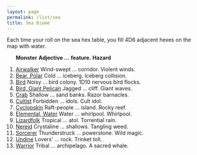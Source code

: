 ```yaml
---
layout: page
permalink: /list/sea
title: Sea Biome
---
```


Each time your roll on the sea hex table, you fill 4D6 adjacent hexes on the map with water.
<br>

&nbsp; &nbsp; &nbsp; <span class="a">**Monster**</span> <span class="bb">**Adjective ...**</span> <span class="cc">**feature.**</span> **Hazard**

1. <span class="a">[Airwalker](/monsters/airwalker)</span> <span class="b">Wind-swept ...</span>  <span class="c">corridor.</span> <span class="d">Violent winds.</span>
1. <span class="a">[Bear, Polar](/monsters/bear-polar)</span> <span class="b">Cold ...</span>  <span class="c">iceberg.</span> <span class="d">Iceberg collision.</span>
1. <span class="a">[Bird](/monsters/bird)</span> <span class="b">Noisy ...</span>  <span class="c">bird colony.</span> <span class="d">1D10 nervous bird flocks.</span>
1. <span class="a">[Bird, Giant Pelican](/monsters/pelican)</span> <span class="b">Jagged ...</span>  <span class="c">cliff.</span> <span class="d">Giant waves.</span>
1. <span class="a">[Crab](/monsters/crab)</span> <span class="b">Shallow ...</span>  <span class="c">sand banks.</span> <span class="d">Razor barnacles.</span>
1. <span class="a">[Cultist](/monsters/cultist)</span> <span class="b">Forbidden ...</span>  <span class="c">idols.</span> <span class="d">Cult idol.</span>
1. <span class="a">[Cyclopskin](/monsters/cyclopskin)</span> <span class="b">Raft-people ...</span>  <span class="c">island.</span> <span class="d">Rocky reef.</span>
1. <span class="a">[Elemental, Water](/monsters/elemental-water)</span> <span class="b">Water ...</span>  <span class="c">whirlpool.</span> <span class="d">Whirlpool.</span>
1. <span class="a">[Lizardfolk](/monsters/lizardfolk)</span> <span class="b">Tropical ...</span>  <span class="c">atol.</span> <span class="d">Torrential rain.</span>
1. <span class="a">[Nereid](/monsters/nereid)</span> <span class="b">Crystaline ...</span>  <span class="c">shallows.</span> <span class="d">Tangling weed.</span>
1. <span class="a">[Sorcerer](/monsters/sorcerer)</span> <span class="b">Thunderstruck ...</span>  <span class="c">powerstone.</span> <span class="d">Wild magic.</span>
1. <span class="a">[Undine](/monsters/undine)</span> <span class="b">Lovers' ...</span>  <span class="c">rock.</span> <span class="d">Trinket toll.</span>
1. <span class="a">[Warrior](/monsters/warrior)</span> <span class="b">Tribal ...</span>  <span class="c">archipelago.</span> <span class="d">A sacred whale.</span>
